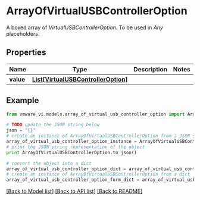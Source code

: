 # ArrayOfVirtualUSBControllerOption

A boxed array of *VirtualUSBControllerOption*. To be used in *Any* placeholders. 

## Properties
Name | Type | Description | Notes
------------ | ------------- | ------------- | -------------
**value** | [**List[VirtualUSBControllerOption]**](VirtualUSBControllerOption.md) |  | 

## Example

```python
from vmware_vi.models.array_of_virtual_usb_controller_option import ArrayOfVirtualUSBControllerOption

# TODO update the JSON string below
json = "{}"
# create an instance of ArrayOfVirtualUSBControllerOption from a JSON string
array_of_virtual_usb_controller_option_instance = ArrayOfVirtualUSBControllerOption.from_json(json)
# print the JSON string representation of the object
print ArrayOfVirtualUSBControllerOption.to_json()

# convert the object into a dict
array_of_virtual_usb_controller_option_dict = array_of_virtual_usb_controller_option_instance.to_dict()
# create an instance of ArrayOfVirtualUSBControllerOption from a dict
array_of_virtual_usb_controller_option_form_dict = array_of_virtual_usb_controller_option.from_dict(array_of_virtual_usb_controller_option_dict)
```
[[Back to Model list]](../README.md#documentation-for-models) [[Back to API list]](../README.md#documentation-for-api-endpoints) [[Back to README]](../README.md)


